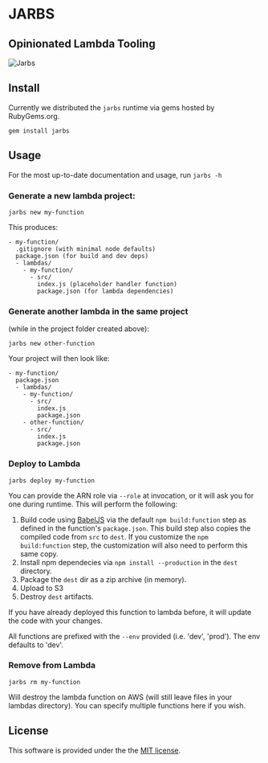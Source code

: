 # JARBS

## Opinionated Lambda Tooling

![Jarbs](http://d.pr/i/12xTT/45aKDrvM+)

## Install

Currently we distributed the `jarbs` runtime via gems hosted by RubyGems.org.

`gem install jarbs`

## Usage

For the most up-to-date documentation and usage, run `jarbs -h`

### Generate a new lambda project:

`jarbs new my-function`

This produces:

```
- my-function/
  .gitignore (with minimal node defaults)
  package.json (for build and dev deps)
  - lambdas/
    - my-function/
      - src/
        index.js (placeholder handler function)
        package.json (for lambda dependencies)
```

### Generate another lambda in the same project

(while in the project folder created above):

`jarbs new other-function`

Your project will then look like:

```
- my-function/
  package.json
  - lambdas/
    - my-function/
      - src/
        index.js
        package.json
    - other-function/
      - src/
        index.js
        package.json
```

### Deploy to Lambda

`jarbs deploy my-function`

You can provide the ARN role via `--role` at invocation, or it will ask you for one during runtime. This will perform the following:

1. Build code using [BabelJS](http://babeljs.io/) via the default `npm build:function` step as defined in the function's `package.json`. This build step also copies the compiled code from `src` to `dest`. If you customize the `npm build:function` step, the customization will also need to perform this same copy.
2. Install npm dependecies via `npm install --production` in the `dest` directory.
3. Package the `dest` dir as a zip archive (in memory).
4. Upload to S3
5. Destroy `dest` artifacts.

If you have already deployed this function to lambda before, it will update the code with your changes.

All functions are prefixed with the `--env` provided (i.e. 'dev', 'prod'). The env defaults to 'dev'.

### Remove from Lambda

`jarbs rm my-function`

Will destroy the lambda function on AWS (will still leave files in your lambdas directory). You can specify multiple functions here if you wish.

## License

This software is provided under the the [MIT license](LICENSE).


